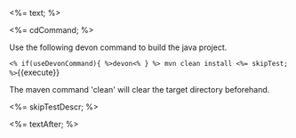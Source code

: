<%= text; %>

<%= cdCommand; %>
 
Use the following devon command to build the java project.

`<% if(useDevonCommand){ %>devon<% } %> mvn clean install <%= skipTest; %>`{{execute}}

The maven command 'clean' will clear the target directory beforehand. 

<%= skipTestDescr; %>

<%= textAfter; %>